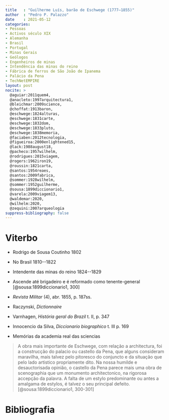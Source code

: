 ```yaml
---
title   : "Guilherme Luís, barão de Eschwege (1777–1855)"
author  : "Pedro P. Palazzo"
date    : 2021-05-12
categories:
- Pessoas
- Activos século XIX
- Alemanha
- Brasil
- Portugal
- Minas Gerais
- Geólogos
- Engenheiros de minas
- Intendência das minas do reino
- Fábrica de ferros de São João de Ipanema
- Palácio da Pena
- TechNetEMPIRE
layout: post
nocite: >
  @aguiar:2011quem4,
  @anacleto:1997arquitectura1,
  @bleichmar:2009science,
  @choffat:1913baron,
  @eschwege:1824alturas,
  @eschwege:1831carte,
  @eschwege:1832dom,
  @eschwege:1833pluto,
  @eschwege:1838memoria,
  @faciaben:2012tecnologia,
  @figueiroa:2000enlightened15,
  @lack:1988august18,
  @pacheco:1957wilhelm,
  @rodrigues:2015viagem,
  @rogers:1962iron19,
  @roussin:1821carta,
  @santos:1954reaes,
  @santos:2009fabrica,
  @sommer:1928wilhelm,
  @sommer:1952guilherme,
  @sousa:1899diccionario1,
  @varela:2009viagem13,
  @waldemar:2020,
  @wilhelm:2020,
  @zequini:2007arqueologia
suppress-bibliography: false
---
```


# Viterbo #

- Rodrigo de Sousa Coutinho 1802
- No Brasil 1810--1822
- Intendente das minas do reino 1824--1829
- Ascende até brigadeiro e é reformado como tenente-general
  [@sousa:1899diccionario1, 300]

- *Revista Militar* (4), abr. 1855, p. 187ss.
- Raczynski, *Dictionnaire*
- Varnhagen, *História geral do Brazil* t. II, p. 347
- Innocencio da Silva, *Diccionario biographico* t. III p. 169
- Memórias da academia real das sciencias

> A obra mais importante de Eschwege, com relação a architectura, foi a
> construcção do palacio ou castello da Pena, que alguns consideram
> maravilha, mais talvez pelo pitoresco do conjuncto e da situação que
> pelo lado artistico propriamente dito. Na nossa humilde e
> desauctorisada opinião, o castello da Pena parece mais uma obra de
> scenographia que um monumento architectonico, na rigorosa accepção da
> palavra. A falta de um estylo predominante ou antes a amalgama de
> estylos, é talvez o seu principal defeito.
> [@sousa:1899diccionario1, 300-301]

# Bibliografia #

